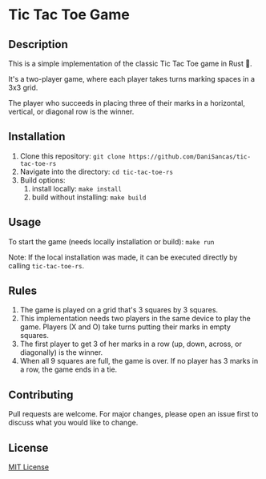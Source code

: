 # Tic Tac Toe Game

## Description
This is a simple implementation of the classic Tic Tac Toe game in Rust 🦀.

It's a two-player game, where each player takes turns marking spaces in a 3x3 grid. 

The player who succeeds in placing three of their marks in a horizontal, vertical, or diagonal row is the winner.

## Installation
1. Clone this repository: `git clone https://github.com/DaniSancas/tic-tac-toe-rs`
2. Navigate into the directory: `cd tic-tac-toe-rs`
3. Build options:
   1. install locally: `make install`
   2. build without installing: `make build`

## Usage
To start the game (needs locally installation or build): `make run`

Note: If the local installation was made, it can be executed directly by calling `tic-tac-toe-rs`.

## Rules
1. The game is played on a grid that's 3 squares by 3 squares.
2. This implementation needs two players in the same device to play the game. Players (X and O) take turns putting their marks in empty squares.
3. The first player to get 3 of her marks in a row (up, down, across, or diagonally) is the winner.
4. When all 9 squares are full, the game is over. If no player has 3 marks in a row, the game ends in a tie.

## Contributing
Pull requests are welcome. For major changes, please open an issue first to discuss what you would like to change.

## License
[MIT License](LICENSE)